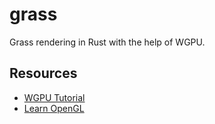 # grass

Grass rendering in Rust with the help of WGPU.

## Resources

- [WGPU Tutorial](https://sotrh.github.io/learn-wgpu)
- [Learn OpenGL](https://learnopengl.com)
